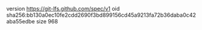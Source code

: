 version https://git-lfs.github.com/spec/v1
oid sha256:bb130a0ec10fe2cdd2690f3bd899156cd45a9213fa72b36daba0c42aba55edbe
size 968
